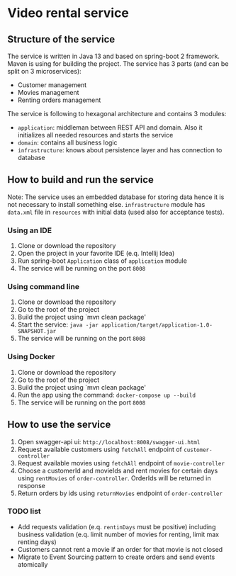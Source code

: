 # Video rental service

## Structure of the service

The service is written in Java 13 and based on spring-boot 2 framework. Maven is using for building the project. The service has 3 parts (and can be split on 3 microservices):

- Customer management
- Movies management
- Renting orders management
 
The service is following to hexagonal architecture and contains 3 modules:

- `application`: middleman between REST API and domain. Also it initializes all needed resources and starts the service  
- `domain`: contains all business logic
- `infrastructure`: knows about persistence layer and has connection to database

## How to build and run the service

Note: The service uses an embedded database for storing data hence it is not necessary to install something else. `infrastructure` module has `data.xml` file in `resources` with initial data (used also for acceptance tests).

### Using an IDE

1. Clone or download the repository
2. Open the project in your favorite IDE (e.q. Intellij Idea)
3. Run spring-boot `Application` class of `application` module
4. The service will be running on the port `8008`

### Using command line

1. Clone or download the repository
2. Go to the root of the project
3. Build the project using `mvn clean package'
4. Start the service: `java -jar application/target/application-1.0-SNAPSHOT.jar`
5. The service will be running on the port `8008`

### Using Docker

1. Clone or download the repository
2. Go to the root of the project
3. Build the project using `mvn clean package'
4. Run the app using the command: `docker-compose up --build` 
5. The service will be running on the port `8008`

## How to use the service

1. Open swagger-api ui: `http://localhost:8008/swagger-ui.html`
2. Request available customers using `fetchAll` endpoint of `customer-controller`
3. Request available movies using `fetchAll` endpoint of `movie-controller`
4. Choose a customerId and movieIds and rent movies for certain days using `rentMovies` of `order-controller`. OrderIds will be returned in response
5. Return orders by ids using `returnMovies` endpoint of `order-controller`

### TODO list

- Add requests validation (e.q. `rentinDays` must be positive) including business validation (e.q. limit number of movies for renting, limit max renting days)
- Customers cannot rent a movie if an order for that movie is not closed
- Migrate to Event Sourcing pattern to create orders and send events atomically